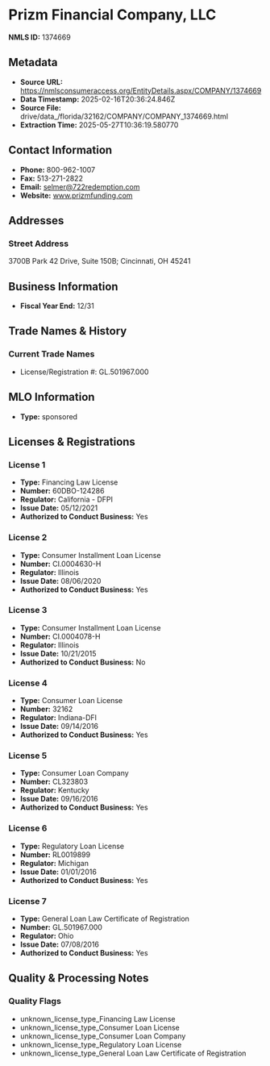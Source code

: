 # Prizm Financial Company, LLC

**NMLS ID:** 1374669

## Metadata
- **Source URL:** https://nmlsconsumeraccess.org/EntityDetails.aspx/COMPANY/1374669
- **Data Timestamp:** 2025-02-16T20:36:24.846Z
- **Source File:** drive/data_/florida/32162/COMPANY/COMPANY_1374669.html
- **Extraction Time:** 2025-05-27T10:36:19.580770

## Contact Information
- **Phone:** 800-962-1007
- **Fax:** 513-271-2822
- **Email:** selmer@722redemption.com
- **Website:** www.prizmfunding.com

## Addresses
### Street Address
3700B Park 42 Drive, Suite 150B; Cincinnati, OH 45241

## Business Information
- **Fiscal Year End:** 12/31

## Trade Names & History
### Current Trade Names
- License/Registration #: GL.501967.000

## MLO Information
- **Type:** sponsored

## Licenses & Registrations

### License 1
- **Type:** Financing Law License
- **Number:** 60DBO-124286
- **Regulator:** California - DFPI
- **Issue Date:** 05/12/2021
- **Authorized to Conduct Business:** Yes

### License 2
- **Type:** Consumer Installment Loan License
- **Number:** CI.0004630-H
- **Regulator:** Illinois
- **Issue Date:** 08/06/2020
- **Authorized to Conduct Business:** Yes

### License 3
- **Type:** Consumer Installment Loan License
- **Number:** CI.0004078-H
- **Regulator:** Illinois
- **Issue Date:** 10/21/2015
- **Authorized to Conduct Business:** No

### License 4
- **Type:** Consumer Loan License
- **Number:** 32162
- **Regulator:** Indiana-DFI
- **Issue Date:** 09/14/2016
- **Authorized to Conduct Business:** Yes

### License 5
- **Type:** Consumer Loan Company
- **Number:** CL323803
- **Regulator:** Kentucky
- **Issue Date:** 09/16/2016
- **Authorized to Conduct Business:** Yes

### License 6
- **Type:** Regulatory Loan License
- **Number:** RL0019899
- **Regulator:** Michigan
- **Issue Date:** 01/01/2016
- **Authorized to Conduct Business:** Yes

### License 7
- **Type:** General Loan Law Certificate of Registration
- **Number:** GL.501967.000
- **Regulator:** Ohio
- **Issue Date:** 07/08/2016
- **Authorized to Conduct Business:** Yes

## Quality & Processing Notes
### Quality Flags
- unknown_license_type_Financing Law License
- unknown_license_type_Consumer Loan License
- unknown_license_type_Consumer Loan Company
- unknown_license_type_Regulatory Loan License
- unknown_license_type_General Loan Law Certificate of Registration
